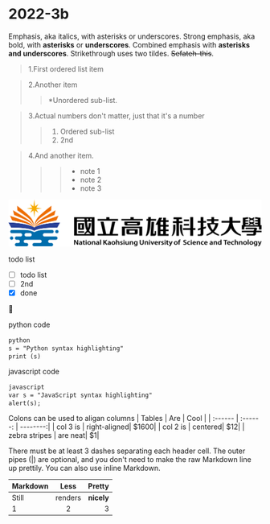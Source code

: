 # 2022-3b

Emphasis, aka italics, with asterisks or underscores.
Strong emphasis, aka bold, with **asterisks** or **underscores**.
Combined emphasis with **asterisks and underscores**.
Strikethrough uses two tildes. ~~Sefateh-this~~.

>1.First ordered list item

>2.Another item
>>*Unordered sub-list.

>3.Actual numbers don't matter, just that it's a number
>>1. Ordered sub-list
>>2. 2nd

>4.And another item.
>>>* note 1
>>>* note 2
>>>* note 3

![nkust](nkust.png "nkust")

todo list
- [ ] todo list
- [ ] 2nd
- [x] done

🐷

 
 python code
```
python
s = "Python syntax highlighting"
print (s)
```

javascript code
```
javascript
var s = "JavaScript syntax highlighting"
alert(s);
```
Colons can be used to aligan columns
| Tables    | Are      | Cool     |
| :------   | :------: | --------:|
| col 3  is | right-aligned| $1600|
| col 2  is | centered| $12|
| zebra stripes | are neat| $1|

There must be at least 3 dashes separating each header cell.
The outer pipes (|) are optional, and you don't need to make the
raw Markdown line up prettily. You can also use inline Markdown.

| Markdown | Less | Pretty |
| :------ | :------: | --------: |
| Still | renders | **nicely** |
| 1 | 2 | 3 |
